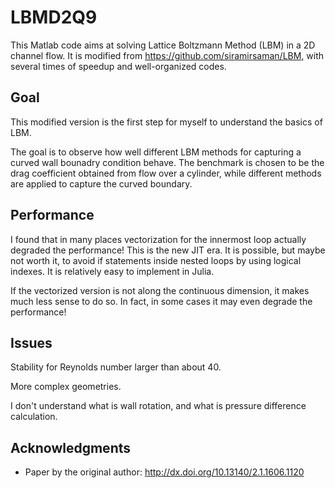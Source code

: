 # LBMD2Q9

This Matlab code aims at solving Lattice Boltzmann Method (LBM) in a 2D channel flow. It is modified from https://github.com/siramirsaman/LBM, with several times of speedup and well-organized codes.

## Goal

This modified version is the first step for myself to understand the basics of LBM.

The goal is to observe how well different LBM methods for capturing a curved wall bounadry condition behave.
The benchmark is chosen to be the drag coefficient obtained from flow over a cylinder, while different methods are applied to capture the curved boundary.

## Performance

I found that in many places vectorization for the innermost loop actually degraded the performance! This is the new JIT era.
It is possible, but maybe not worth it, to avoid if statements inside nested loops by using logical indexes. It is relatively easy to implement in Julia.

If the vectorized version is not along the continuous dimension, it makes
much less sense to do so. In fact, in some cases it may even degrade the performance!

## Issues

Stability for Reynolds number larger than about 40.

More complex geometries.

I don't understand what is wall rotation, and what is pressure difference calculation.

## Acknowledgments

* Paper by the original author: http://dx.doi.org/10.13140/2.1.1606.1120
